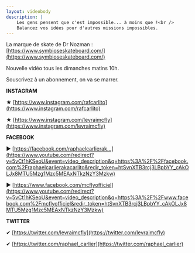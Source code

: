 ```yaml
---
layout: videobody
description: |
    Les gens pensent que c'est impossible... à moins que !<br />
    Balancez vos idées pour d'autres missions impossibles.
---
```

La marque de skate de Dr Nozman : [https://www.symbioseskateboard.com/](https://www.symbioseskateboard.com/)

Nouvelle vidéo tous les dimanches matins 10h. 

Souscrivez à un abonnement, on va se marrer.

**INSTAGRAM**

★ [https://www.instagram.com/rafcarlito](https://www.instagram.com/rafcarlito)

★ [https://www.instagram.com/levraimcfly](https://www.instagram.com/levraimcfly)

**FACEBOOK**

► [https://facebook.com/raphaelcarlierak...](https://www.youtube.com/redirect?v=5vCt1hKSeoU&event=video_description&q=https%3A%2F%2Ffacebook.com%2Fraphaelcarlierakacarlito&redir_token=htSvnXTB3rcj3LBpbYY_cAkOLJx8MTU5Mzg1Mzc5MEAxNTkzNzY3Mzkw)

► [https://www.facebook.com/mcflyofficiel](https://www.youtube.com/redirect?v=5vCt1hKSeoU&event=video_description&q=https%3A%2F%2Fwww.facebook.com%2Fmcflyofficiel&redir_token=htSvnXTB3rcj3LBpbYY_cAkOLJx8MTU5Mzg1Mzc5MEAxNTkzNzY3Mzkw)

**TWITTER**

✔ [https://twitter.com/levraimcfly](https://twitter.com/levraimcfly)

✔ [https://twitter.com/raphael_carlier](https://twitter.com/raphael_carlier)